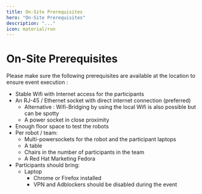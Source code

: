 ```yaml
---
title: On-Site Prerequisites
hero: "On-Site Prerequisites"
description: "..."
icon: material/run
---
```

# On-Site Prerequisites

Please make sure the following prerequisites are available at the location to ensure event execution :

* Stable Wifi with Internet access for the participants
* An RJ-45 / Ethernet socket with direct internet connection (preferred)
    * Alternative : Wifi-Bridging by using the local Wifi is also possible but can be spotty
    * A power socket in close proximity
* Enough floor space to test the robots
* Per robot / team:
    * Multi-powersockets for the robot and the participant laptops
    * A table
    * Chairs in the number of participants in the team
    * A Red Hat Marketing Fedora
* Participants should bring:
    *  Laptop
        * Chrome or Firefox installed
        * VPN and Adblockers should be disabled during the event

